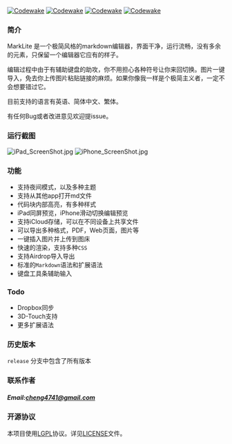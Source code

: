 
[![Codewake](https://img.shields.io/badge/build-success-brightgreen.svg)]()
[![Codewake](https://img.shields.io/badge/release-v.42-brightgreen.svg)]()
[![Codewake](https://img.shields.io/badge/license-MIT-green.svg)]()
[![Codewake](https://img.shields.io/badge/SayThanks.io-%E2%98%BC-1EAEDB.svg)](https://saythanks.io/inbox)

### 简介

MarkLite 是一个极简风格的markdown编辑器，界面干净，运行流畅，没有多余的元素，只保留一个编辑器它应有的样子。

编辑过程中由于有辅助键盘的助攻，你不用担心各种符号让你来回切换。图片一键导入，免去你上传图片粘贴链接的麻烦。如果你像我一样是个极简主义者，一定不会想要错过它。

目前支持的语言有英语、简体中文、繁体。

有任何Bug或者改进意见欢迎提issue。


### 运行截图
![iPad_ScreenShot.jpg](https://i.loli.net/2017/08/25/599fe7b70664b.jpg)
![iPhone_ScreenShot.jpg](https://i.loli.net/2017/08/25/599fe7b70dff6.jpg)

### 功能

* 支持夜间模式，以及多种主题
* 支持从其他app打开md文件
* 代码块内部高亮，有多种样式
* iPad同屏预览，iPhone滑动切换编辑预览
* 支持iCloud存储，可以在不同设备上共享文件
* 可以导出多种格式，PDF，Web页面，图片等
* 一键插入图片并上传到图床
* 快速的渲染，支持多种`CSS`
* 支持Airdrop导入导出
* 标准的`Markdown`语法和扩展语法
* 键盘工具条辅助输入

### Todo

+ Dropbox同步
+ 3D-Touch支持
+ 更多扩展语法

### 历史版本
`release` 分支中包含了所有版本

### 联系作者
##### Email:[cheng4741@gmail.com](mailto:cheng4741@gmail.com)

### 开源协议

本项目使用[LGPL](https://www.gnu.org/licenses/lgpl-3.0.html)协议。详见[LICENSE](LICENSE)文件。